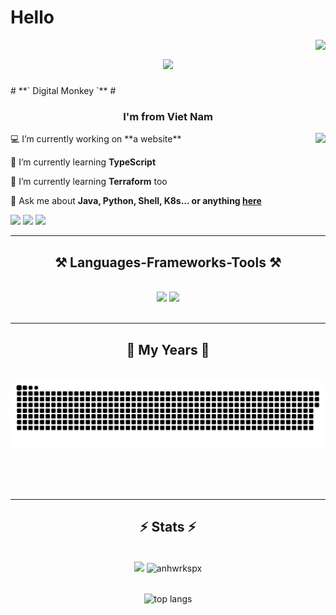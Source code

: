# Hello
<img align="right" src="https://visitor-badge.laobi.icu/badge?page_id=anhwrkspx" />

<h1 align="center">
    <img src="https://readme-typing-svg.herokuapp.com/?font=Righteous&size=35&center=true&vCenter=true&width=500&height=70&duration=4000&lines=Hello+There!+👋;+I'm+Ngo+Tuan+Anh"/>
</h1>
#
    **` Digital Monkey `**
#
<h3 align="center">I'm from Viet Nam</h3>
<img align="right" src="https://encrypted-tbn0.gstatic.com/images?q=tbn:ANd9GcRqdas29w9nPrpAzGAq_50xEHyBiOq9DAMekg&usqp=CAU"/>
<div align="left">
 💻 I’m currently working on **a website**

 🌱 I’m currently learning **TypeScript**
 
 🤔 I’m currently learning **Terraform** too
 
 💬 Ask me about **Java, Python, Shell, K8s... or anything <a href="https://github.com/anhwrkspx/anhwrkspx/issues&utextdecoration=none">here</a>**
</div>
<div align="left"> 
  <a href="mailto:anhnt.wrkspx@gmail.com">
      <img src="https://img.shields.io/badge/Gmail-333333?style=for-the-badge&logo=gmail&logoColor=red"/></a>
  <a href="https://linkedin.com/in/anhnt-wrkn" target="_blank">
    <img src="https://img.shields.io/badge/LinkedIn-0077B5?style=for-the-badge&logo=linkedin&logoColor=white" target="_blank"/></a>
  <a href="https://anhwrkspx.github.io" target="_blank">
     <img src="https://img.shields.io/badge/Portfolio-FF5722?style=for-the-badge&logo=todoist&logoColor=white" target="_blank" /> <!-- sqlite, safari, google-chrome are other good icon options -->
  </a>
</div>

 <hr/>
 
<h2 align="center">⚒️ Languages-Frameworks-Tools ⚒️</h2>
<br/>
<div align="center">
    <img src="https://skillicons.dev/icons?i=java,python,bash,jenkins,docker,kubernetes,ansible,aws,gcp,selenium,postman" />
    <img src="https://skillicons.dev/icons?i=vscode,github,mongodb,mysql,html,css,tailwind,git" />
    <br>
</div>

<br/>
<hr/>

<div align="center">
  <h2>🐍 My Years 🐍</h2>
  <br>
<picture>
  <source media="(prefers-color-scheme: dark)" srcset="https://raw.githubusercontent.com/anhwrkspx/anhwrkspx/animation/github-contribution-grid-snake-dark.svg">
  <source media="(prefers-color-scheme: light)" srcset="https://raw.githubusercontent.com/anhwrkspx/anhwrkspx/animation/github-contribution-grid-snake.svg">
  <img alt="github contribution grid snake animation" src="https://raw.githubusercontent.com/anhwrkspx/anhwrkspx/animation/github-contribution-grid-snake.svg">
</picture>
  
  <br/><br/><br/>
</div>

<hr/>

<h2 align="center">⚡ Stats ⚡</h2>
<br>
<div align=center>
  <img width=390 src="https://github-readme-streak-stats.herokuapp.com/?user=anhwrkspx&theme=react&border_radius=10&size_weight=0.5&count_weight=0.5&exclude_repo=github-readme-stats">
  <img width=390 src="https://github-readme-stats.vercel.app/api?username=anhwrkspx&show_icons=true&locale=en&hide=HTML&langs_count=8&layout=compact&theme=react&border_radius=10&size_weight=0.5&count_weight=0.5&exclude_repo=github-readme-stats" alt="anhwrkspx" /></p>
 <br/>
  <img width=325 align="center" src="https://github-readme-stats.vercel.app/api/top-langs/?username=anhwrkspx&hide=HTML&langs_count=8&layout=compact&theme=react&border_radius=10&size_weight=0.5&count_weight=0.5&exclude_repo=github-readme-stats" alt="top langs" />
</div>
<br/><br/>



